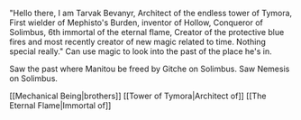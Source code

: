 "Hello there, I am Tarvak Bevanyr, Architect of the endless tower of Tymora, First wielder of Mephisto's Burden, inventor of Hollow, Conqueror of Solimbus, 6th immortal of the eternal flame, Creator of the protective blue fires and most recently creator of new magic related to time. Nothing special really."
Can use magic to look into the past of the place he's in.

Saw the past where Manitou be freed by Gitche on Solimbus. Saw Nemesis on Solimbus.

[[Mechanical Being|brothers]] [[Tower of Tymora|Architect of]] [[The Eternal Flame|Immortal of]]